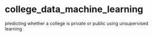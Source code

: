 # college_data_machine_learning
predicting whether a college is private or public using unsupervised learning
